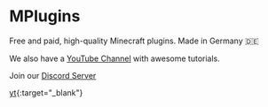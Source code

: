 # MPlugins

Free and paid, high-quality Minecraft plugins. Made in Germany 🇩🇪

We also have a <a href="https://mplugins.net/yt" target="_blank">YouTube Channel</a>
with awesome tutorials.

Join our <a href="https://mplugins.net/dc" target="_blank">Discord Server</a>

[yt](https://mplugins.net){:target="_blank"}
